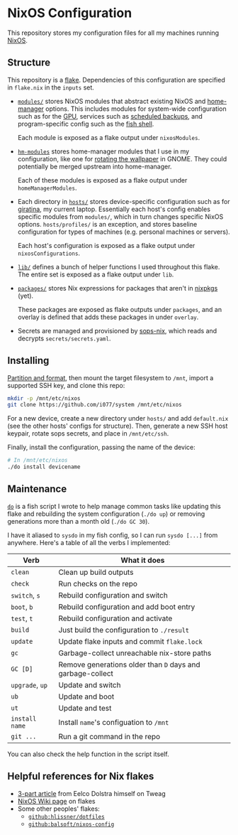 # NixOS Configuration

This repository stores my configuration files for all my machines running
[NixOS](https://nixos.org/).

## Structure

This repository is a [flake](https://github.com/tweag/rfcs/blob/flakes/rfcs/0049-flakes.md).
Dependencies of this configuration are specified in `flake.nix` in the `inputs` set.

- [`modules/`](./modules) stores NixOS modules that abstract existing NixOS and
  [home-manager](https://github.com/rycee-home-manager) options.
  This includes modules for system-wide configuration such as for the [GPU](./modules/hardware/video.nix),
  services such as [scheduled backups](./modules/services/backup.nix),
  and program-specific config such as the [fish shell](./modules/shell/fish.nix).

  Each module is exposed as a flake output under `nixosModules`.

- [`hm-modules`](./hm-modules) stores home-manager modules that I use in my configuration,
  like one for [rotating the wallpaper](./hm-modules/gnome-background.nix) in GNOME.
  They could potentially be merged upstream into home-manager.

  Each of these modules is exposed as a flake output under `homeManagerModules`.

- Each directory in [`hosts/`](./hosts) stores device-specific configuration
  such as for [giratina](./hosts/giratina), my current laptop.
  Essentially each host's config enables specific modules from `modules/`,
  which in turn changes specific NixOS options.
  `hosts/profiles/` is an exception, and stores baseline configuration for types of machines
  (e.g. personal machines or servers).

  Each host's configuration is exposed as a flake output under `nixosConfigurations`.

- [`lib/`](./lib) defines a bunch of helper functions I used throughout this flake.
  The entire set is exposed as a flake output under `lib`.

- [`packages/`](./packages) stores Nix expressions for packages that aren't in
  [nixpkgs](https://github.com/NixOS/nixpkgs) (yet).

  These packages are exposed as flake outputs under `packages`, and an overlay is defined
  that adds these packages in under `overlay`.

- Secrets are managed and provisioned by [sops-nix](https://github.com/Mic92/sops-nix/),
  which reads and decrypts `secrets/secrets.yaml`.

## Installing

[Partition and format](https://nixos.org/nixos/manual/index.html#sec-installation-partitioning),
then mount the target filesystem to `/mnt`, import a supported SSH key, and clone this repo:

```sh
mkdir -p /mnt/etc/nixos
git clone https://github.com/i077/system /mnt/etc/nixos
```

For a new device, create a new directory under `hosts/` and add
`default.nix` (see the other hosts' configs for structure).
Then, generate a new SSH host keypair, rotate sops secrets,
and place in `/mnt/etc/ssh`.

Finally, install the configuration,
passing the name of the device:

```sh
# In /mnt/etc/nixos
./do install devicename
```

## Maintenance

[`do`](./do) is a fish script I wrote to help manage common tasks like updating
this flake and rebuilding the system configuration (`./do up`) or removing
generations more than a month old (`./do GC 30`).

I have it aliased to `sysdo` in my fish config, so I can run `sysdo [...]` from anywhere.
Here's a table of all the verbs I implemented:

| Verb            | What it does                                               |
| --------------- | ---------------------------------------------------------- |
| `clean`         | Clean up build outputs                                     |
| `check`         | Run checks on the repo                                     |
| `switch`, `s`   | Rebuild configuration and switch                           |
| `boot`, `b`     | Rebuild configuration and add boot entry                   |
| `test`, `t`     | Rebuild configuration and activate                         |
| `build`         | Just build the configuration to `./result`                 |
| `update`        | Update flake inputs and commit `flake.lock`                |
| `gc`            | Garbage-collect unreachable nix-store paths                |
| `GC [D]`        | Remove generations older than `D` days and garbage-collect |
| `upgrade`, `up` | Update and switch                                          |
| `ub`            | Update and boot                                            |
| `ut`            | Update and test                                            |
| `install name`  | Install `name`'s configuation to `/mnt`                    |
| `git ...`       | Run a git command in the repo                              |

You can also check the help function in the script itself.

## Helpful references for Nix flakes

- [3-part article](https://www.tweag.io/blog/2020-05-25-flakes/) from Eelco Dolstra himself on Tweag
- [NixOS Wiki page](https://nixos.wiki/wiki/Flakes) on flakes
- Some other peoples' flakes:
  - [`github:hlissner/dotfiles`](https://github.com/hlissner/dotfiles)
  - [`github:balsoft/nixos-config`](https://github.com/balsoft/nixos-config)
